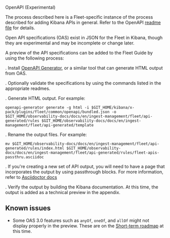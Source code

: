  OpenAPI (Experimental)

The process described here is a Fleet-specific instance of the process described for adding Kibana APIs in general. Refer to the OpenAPI [readme file](https://github.com/elastic/kibana/tree/main/docs/api-generated) for details.

Open API specifications (OAS) exist in JSON for the Fleet in Kibana, though they are experimental and may be incomplete or change later.

A preview of the API specifications can be added to the Fleet Guide by using the following process:

. Install [OpenAPI Generator](https://openapi-generator.tech/docs/installation),
or a similar tool that can generate HTML output from OAS.

. Optionally validate the specifications by using the commands listed in the appropriate readmes.

. Generate HTML output. For example:

  ```
  openapi-generator generate -g html -i $GIT_HOME/kibana/x-pack/plugins/fleet/common/openapi/bundled.json -o $GIT_HOME/observability-docs/docs/en/ingest-management/fleet/api-generated/rules $GIT_HOME/observability-docs/docs/en/ingest-management/fleet/api-generated/template
  ```

. Rename the output files. For example:
  ```
  mv $GIT_HOME/observability-docs/docs/en/ingest-management/fleet/api-generated/rules/index.html $GIT_HOME/observability-docs/docs/en/ingest-management/fleet/api-generated/rules/fleet-apis-passthru.asciidoc
  ```

. If you're creating a new set of API output, you will need to have a page that incorporates the output by using passthrough blocks. For more information, refer to [Asciidoctor docs](https://docs.asciidoctor.org/asciidoc/latest/pass/pass-block/)

. Verify the output by building the Kibana documentation. At this time, the output is added as a technical preview in the appendix.

## Known issues

- Some OAS 3.0 features such as `anyOf`, `oneOf`, and `allOf` might not display properly in the preview. These are on the [Short-term roadmap](https://openapi-generator.tech/docs/roadmap/) at this time.

